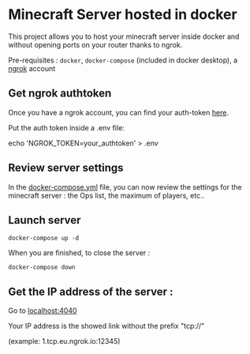 # Minecraft Server hosted in docker

This project allows you to host your minecraft server inside docker and without opening ports on your router thanks to ngrok.

Pre-requisites : `docker`, `docker-compose` (included in docker desktop), a [ngrok](https://ngrok.com/) account

## Get ngrok authtoken

Once you have a ngrok account, you can find your auth-token [here](https://dashboard.ngrok.com/get-started/your-authtoken).

Put the auth token inside a .env file:

echo 'NGROK_TOKEN=your_authtoken' > .env

## Review server settings

In the [docker-compose.yml](docker-compose.yml) file, you can now review the settings for the minecraft server : the Ops list, the maximum of players, etc..

## Launch server

```
docker-compose up -d
```


When you are finished, to close the server :

```
docker-compose down
```

## Get the IP address of the server :

Go to [localhost:4040](localhost:4040)

Your IP address is the showed link without the prefix "tcp://"

(example: 1.tcp.eu.ngrok.io:12345)

